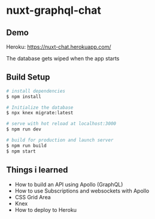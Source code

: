 # nuxt-graphql-chat

## Demo

Heroku: https://nuxt-chat.herokuapp.com/

The database gets wiped when the app starts

## Build Setup

``` bash
# install dependencies
$ npm install

# Initialize the database
$ npx knex migrate:latest

# serve with hot reload at localhost:3000
$ npm run dev

# build for production and launch server
$ npm run build
$ npm start

```

## Things i learned

- How to build an API using Apollo (GraphQL)
- How to use Subscriptions and websockets with Apollo
- CSS Grid Area
- Knex
- How to deploy to Heroku
